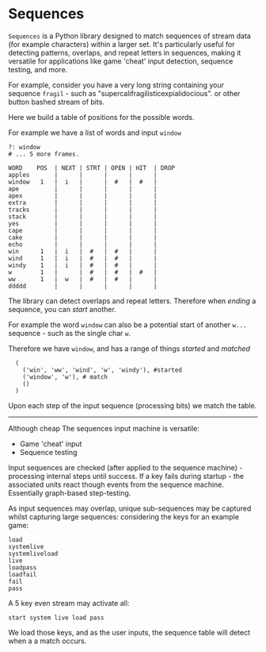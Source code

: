 # Sequences

`Sequences` is a Python library designed to match sequences of stream data (for example  characters) within a larger set. It's particularly useful for detecting patterns, overlaps, and repeat letters in sequences, making it versatile for applications like game 'cheat' input detection, sequence testing, and more.


For example, consider you have a very long string containing your sequence `fragil` - such as "supercalifragilisticexpialidocious". or other button bashed stream of bits.

Here we build a table of positions for the possible words.

For example we have a list of words and input `window`

    ?: window
    # ... 5 more frames.

    WORD    POS  | NEXT | STRT | OPEN | HIT  | DROP
    apples       |      |      |      |      |
    window   1   |  i   |      |  #   |  #   |
    ape          |      |      |      |      |
    apex         |      |      |      |      |
    extra        |      |      |      |      |
    tracks       |      |      |      |      |
    stack        |      |      |      |      |
    yes          |      |      |      |      |
    cape         |      |      |      |      |
    cake         |      |      |      |      |
    echo         |      |      |      |      |
    win      1   |  i   |  #   |  #   |      |
    wind     1   |  i   |  #   |  #   |      |
    windy    1   |  i   |  #   |  #   |      |
    w        1   |      |  #   |  #   |  #   |
    ww       1   |  w   |  #   |  #   |      |
    ddddd        |      |      |      |      |

The library can detect overlaps and repeat letters. Therefore when _ending_ a sequence, you can _start_ another.

For example the word `window` can also be a potential start of another `w...` sequence - such as the single char `w`.

Therefore we have `window`, and has a range of things _started_  and _matched_

      (
        ('win', 'ww', 'wind', 'w', 'windy'), #started
        ('window', 'w'), # match
        ()
      )

Upon each step of the input sequence (processing bits) we match the table.

---

Although cheap The sequences input machine is versatile:

+ Game 'cheat' input
+ Sequence testing


Input sequences are checked (after applied to the sequence machine) - processing internal steps until success. If a key fails during startup - the associated units react though events from the sequence machine. Essentially graph-based step-testing.

As input sequences may overlap, unique sub-sequences may be captured whilst capturing large sequences: considering the keys for an example game:

    load
    systemlive
    systemliveload
    live
    loadpass
    loadfail
    fail
    pass

A 5 key even stream may activate all:

    start system live load pass

We load those keys, and as the user inputs, the sequence table will detect when a a match occurs.
